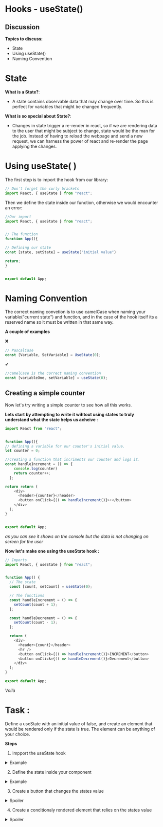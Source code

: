# Hooks - useState()

## Discussion

**Topics to discuss**:
* State
* Using useState()
* Naming Convention



# State

**What is a State?**:
* A state contains observable data that may change over time. So this is perfect for variables that might be changed frequently.

**What is so special about State?**:
- Changes in state trigger a re-render in react, so if we are rendering data to the user that might be subject to change,
state would be the man for the job. Instead of having to reload the webpage and send a new request, we can harness the power
of react and re-render the page applying the changes.



# Using useState( )

The first step is to import the hook from our library:

```javascript
// Don't forget the curly brackets
import React, { useState } from "react";


```

Then we define the state inside our function, otherwise we would encounter an error: 
```javascript
//Our import
import React, { useState } from "react";


// The function
function App(){

// Defining our state
const [state, setState] = useState("initial value")

return;
}


export default App;
```

# Naming Convention
The correct naming convetion is to use camelCase when naming your variable("current state") and function, and in the case of the hook itself its a reserved name
so it must be written in that same way.

**A couple of examples**

 	
  &#10060;
```javascript
// PascalCase
const [Variable, SetVariable] = UseState(0);

```
 
 &#10004;
```javascript
//camelCase is the correct naming convention
const [variableOne, setVariable] = useState(0);

```


## Creating a simple counter
Now let's try writing a simple counter to see how all this works.

**Lets start by attempting to write it wihtout using states to truly understand what the state helps us acheive :**
```javascript
import React from "react";


function App(){
// defining a variable for our counter's initial value.
let counter = 0;

//creating a function that incriments our counter and logs it.
const handleIncrement = () => {
    console.log(counter)
    return counter++;
  };

return return (
    <div>
      <header>{counter}</header>
      <button onClick={() => handleIncrement()}>+</button>
    </div>
  );
}


export default App;
```
*as you can see it shows on the console but the data is not changing on screen for the user*

**Now let's make one using the useState hook :**

```javascript
// Imports
import React, { useState } from "react";


function App() {
  // The state
  const [count, setCount] = useState(0);

  // The functions
  const handleIncrement = () => {
    setCount(count + 1);
  };

  const handleDecrement = () => {
    setCount(count - 1);
  };

  return (
    <div>
      <header>{count}</header>
      <hr />
      <button onClick={() => handleIncrement()}>INCREMENT</button>
      <button onClick={() => handleDecrement()}>Decrement</button>
    </div>
  );
}

export default App;
```
*Voilà*



# Task :

Define a useState with an initial value of false, 
and create an element that would be rendered only if the state is true.
The element can be anything of your choice.

**Steps**

1. Impport the useState hook
<details>
  <summary>Example</summary>

  ```javascript
  import react, {useState} from "react"
  ```
</details>

2. Define the state inside your component

<details>
  <summary>Example</summary>

  ```javascript
  import react, {useState} from "react"
  
  
  const Component = () => {
  const [state, setState] = useState("initial state")
  
  }
  ```
</details>

3. Create a button that changes the states value

<details>
 <summary>Spoiler</summary>
 
 ```javascript
 <div>
     <button onClick={() => setState(!state)}>!</button>
 </div>
```

</details>

4. Create a conditionaly rendered element that relies on the states value

<details>
  <summary>Spoiler</summary>

  ```javascript
  import React, { useState } from "react";
  
  
  function App() {
  const [state, setState] = useState(false)
  
  return(
   <div>
      <button onClick={() => setState(!state)}>!</button>
      <div>{state ? ("hello") : null}</div>
      <hr/>
   </div>
  )
  
  }

export default App;
  ```
</details>



